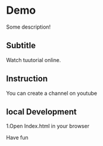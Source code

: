 # Demo

Some description! 


## Subtitle 

Watch tuutorial online.

## Instruction
You can create a channel on youtube

## local Development

1.Open Index.html in your browser 

Have fun 